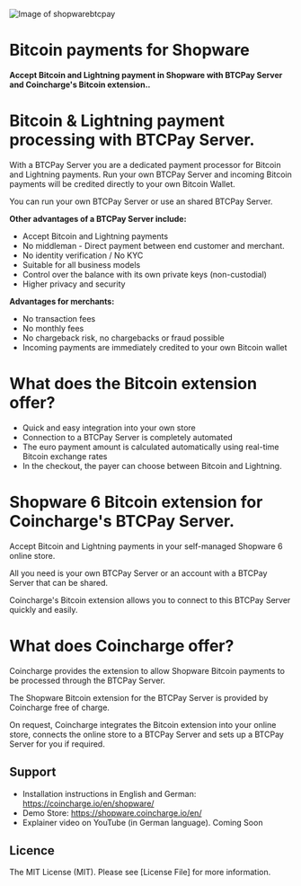 ![Image of shopwarebtcpay](https://shopware.coincharge.io/media/e1/41/ca/1664280813/shopware-btcpay-plugin.png)

# Bitcoin payments for Shopware

**Accept Bitcoin and Lightning payment in Shopware with BTCPay Server and Coincharge's Bitcoin extension..**

# Bitcoin & Lightning payment processing with BTCPay Server.

With a BTCPay Server you are a dedicated payment processor for Bitcoin and Lightning payments. Run your own BTCPay Server and incoming Bitcoin payments will be credited directly to your own Bitcoin Wallet.

You can run your own BTCPay Server or use an shared BTCPay Server.

**Other advantages of a BTCPay Server include:**

- Accept Bitcoin and Lightning payments
- No middleman - Direct payment between end customer and merchant.
- No identity verification / No KYC
- Suitable for all business models
- Control over the balance with its own private keys (non-custodial)
- Higher privacy and security

**Advantages for merchants:**

- No transaction fees
- No monthly fees
- No chargeback risk, no chargebacks or fraud possible
- Incoming payments are immediately credited to your own Bitcoin wallet

# What does the Bitcoin extension offer?

- Quick and easy integration into your own store
- Connection to a BTCPay Server is completely automated
- The euro payment amount is calculated automatically using real-time Bitcoin exchange rates
- In the checkout, the payer can choose between Bitcoin and Lightning.

# Shopware 6 Bitcoin extension for Coincharge's BTCPay Server.

Accept Bitcoin and Lightning payments in your self-managed Shopware 6 online store.

All you need is your own BTCPay Server or an account with a BTCPay Server that can be shared.

Coincharge's Bitcoin extension allows you to connect to this BTCPay Server quickly and easily.

# What does Coincharge offer?

Coincharge provides the extension to allow Shopware Bitcoin payments to be processed through the BTCPay Server.

The Shopware Bitcoin extension for the BTCPay Server is provided by Coincharge free of charge.

On request, Coincharge integrates the Bitcoin extension into your online store, connects the online store to a BTCPay Server and sets up a BTCPay Server for you if required.

## Support

- Installation instructions in English and German: https://coincharge.io/en/shopware/
- Demo Store: https://shopware.coincharge.io/en/
- Explainer video on YouTube (in German language). Coming Soon

## Licence

The MIT License (MIT). Please see [License File] for more information.
